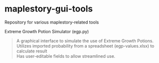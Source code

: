 # maplestory-gui-tools
Repository for various maplestory-related tools

Extreme Growth Potion Simulator (egp.py)
> A graphical interface to simulate the use of Extreme Growth Potions.  
> Utilizes imported probability from a spreadsheet (egp-values.xlsx) to calculate result  
> Has user-editable fields to allow streamlined use.  
